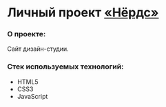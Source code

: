 # Личный проект [«Нёрдс»](https://aozubrilin.github.io/htmlacademy-nerds/)

### О проекте:

Сайт дизайн-студии.

### Стек используемых технологий:
* HTML5
* CSS3
* JavaScript

